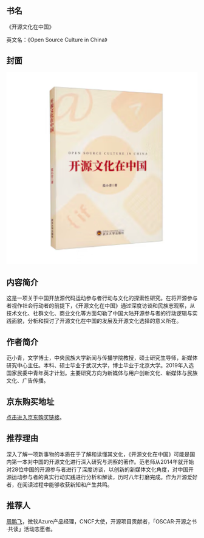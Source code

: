 ##  书名

《开源文化在中国》

英文名：《Open Source Culture in China》

## 封面

![](./face-image/open-source-culture-in-china.png)

## 内容简介

这是一项关于中国开放源代码运动参与者行动与文化的探索性研究。在将开源参与者视作社会行动者的前提下，《开源文化在中国》通过深度访谈和民族志观察，从技术文化、社群文化、商业文化等方面勾勒了中国大陆开源参与者的行动逻辑与实践面貌，分析和探讨了开源文化在中国的发展及开源文化选择的意义所在。

## 作者简介

范小青，文学博士，中央民族大学新闻与传播学院教授，硕士研究生导师，新媒体研究中心主任。本科、硕士毕业于武汉大学，博士毕业于北京大学。2019年入选国家民委中青年英才计划。主要研究方向为新媒体与用户创新文化、新媒体与民族文化、广告传播。

## 京东购买地址

[点击进入京东购买链接](https://item.jd.com/13262911.html)。

## 推荐理由

深入了解一项新事物的本质在于了解和读懂其文化，《开源文化在中国》可能是国内第一本对中国的开源文化进行深入研究与洞察的著作。范老师从2014年就开始对28位中国的开源参与者进行了深度访谈，以创新的新媒体文化角度，对中国开源运动参与者的真实行动实践进行分析和解读，历时八年打磨完成。作为开源爱好者，在阅读过程中能够收获新知和产生共鸣。

## 推荐人

[周鹏飞](https://github.com/feynmanzhou)，微软Azure产品经理，CNCF大使，开源项目贡献者，「OSCAR·开源之书·共读」活动志愿者。

